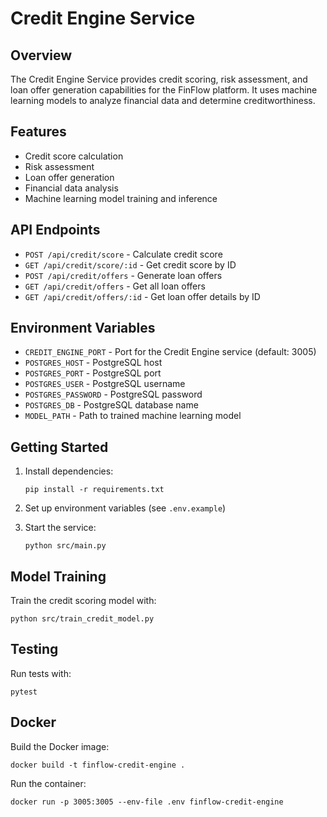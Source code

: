 # Credit Engine Service

## Overview
The Credit Engine Service provides credit scoring, risk assessment, and loan offer generation capabilities for the FinFlow platform. It uses machine learning models to analyze financial data and determine creditworthiness.

## Features
- Credit score calculation
- Risk assessment
- Loan offer generation
- Financial data analysis
- Machine learning model training and inference

## API Endpoints
- `POST /api/credit/score` - Calculate credit score
- `GET /api/credit/score/:id` - Get credit score by ID
- `POST /api/credit/offers` - Generate loan offers
- `GET /api/credit/offers` - Get all loan offers
- `GET /api/credit/offers/:id` - Get loan offer details by ID

## Environment Variables
- `CREDIT_ENGINE_PORT` - Port for the Credit Engine service (default: 3005)
- `POSTGRES_HOST` - PostgreSQL host
- `POSTGRES_PORT` - PostgreSQL port
- `POSTGRES_USER` - PostgreSQL username
- `POSTGRES_PASSWORD` - PostgreSQL password
- `POSTGRES_DB` - PostgreSQL database name
- `MODEL_PATH` - Path to trained machine learning model

## Getting Started
1. Install dependencies:
   ```
   pip install -r requirements.txt
   ```

2. Set up environment variables (see `.env.example`)

3. Start the service:
   ```
   python src/main.py
   ```

## Model Training
Train the credit scoring model with:
```
python src/train_credit_model.py
```

## Testing
Run tests with:
```
pytest
```

## Docker
Build the Docker image:
```
docker build -t finflow-credit-engine .
```

Run the container:
```
docker run -p 3005:3005 --env-file .env finflow-credit-engine
```
